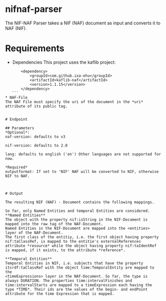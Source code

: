 # nifnaf-parser

The NIF-NAF Parser takes a NIF (NAF) document as input and converts it to NAF (NIF).

# Requirements
 * Dependencies
 This project uses the kaflib project:
 ```
		<dependency>
			<groupId>com.github.ixa-ehu</groupId>
			<artifactId>kaflib-naf</artifactId>
			<version>1.1.15</version>
		</dependency>
	```
 * NAF-File
 The NAF File must specify the uri of the document in the *uri* attribute of its public tag.


# Endpoint

## Parameters
*Optional*: 
naf-version: defaults to v3

nif-version: defaults to 2.0

lang: defaults to english ('en') Other languages are not supported for now.

*Required*
outputformat: If set to 'NIF' NAF will be converted to NIF, otherwise NIF to NAF.



# Output

The resulting NIF (NAF) - Document contains the following mappings.

So far, only Named Entities and temporal Entities are considered. 	
**Named Entities**
The object with the property nif:isString in the NIF-Document is mapped into the raw tag of the NAF-Document.
Named Entities in the NIF-Document are mapped into the <entities> layer of the NAF-Document.
The first class of the entitiy, i.e. the first object having property nif:taClassRef, is mapped to the entitie's externalReferences
attribute *resource* while the object having property nif:taIdentRef is mapped, if it exists, to the attribute *reference*.

**Temporal Entities**
Temporal Entities in NIF, i.e. subjects that have the property itsrdf:taClassRef with the object time:TemporalEntity are mapped to the
<timeExpressions> layer in the NAF-Document. So far, the type is always DURATION. The properties time:intervalFinishes and 
time:intervalStarts are mapped to a timeExpression each having the type *TIME*. Their ids are the values of the begin- and endPoint 
attribute for the time Expression that is mapped. 

